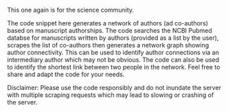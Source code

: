 This one again is for the science community.

The code snippet here generates a network of authors (ad co-authors) based on manuscript authorships. The code searches the NCBI Pubmed databse for manuscripts written by authors (provided as a list by the user), scrapes the list of co-authors then generates a network graph showing author connectivity. This can be used to identify author connections via an intermediary author which may not be obvious. The code can also be used to identify the shortest link between two people in the network.
Feel free to share and adapt the code for your needs.

Disclaimer: Please use the code responsibly and do not inundate the server with multiple scraping requests which may lead to slowing or crashing of the server.
